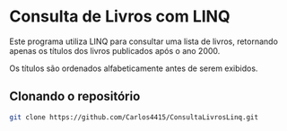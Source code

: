 # Consulta de Livros com LINQ

Este programa utiliza LINQ para consultar uma lista de livros, retornando apenas os títulos dos livros publicados após o ano 2000. 

Os títulos são ordenados alfabeticamente antes de serem exibidos.

## Clonando o repositório

```bash
git clone https://github.com/Carlos4415/ConsultaLivrosLinq.git